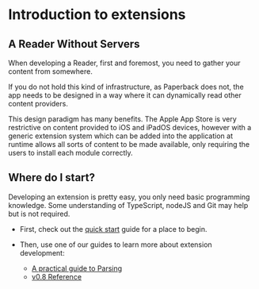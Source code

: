 # Introduction to extensions

## A Reader Without Servers

When developing a Reader, first and foremost, you need to gather your content from somewhere.

If you do not hold this kind of infrastructure, as Paperback does not, the app needs to be designed in a way where it can dynamically read other content providers.

This design paradigm has many benefits. The Apple App Store is very restrictive on content provided to iOS and iPadOS devices, however with a generic extension system which can be added into the application at runtime allows all sorts of content to be made available, only requiring the users to install each module correctly.

## Where do I start?

Developing an extension is pretty easy, you only need basic programming knowledge. Some understanding of TypeScript, nodeJS and Git may help but is not required.

- First, check out the [quick start](/contributing/extensions/quick-start) guide for a place to begin.

- Then, use one of our guides to learn more about extension development:

  - [A practical guide to Parsing](/contributing/extensions/parsing-guide)
  - [v0.8 Reference](/contributing/extensions/reference-0.8/)
